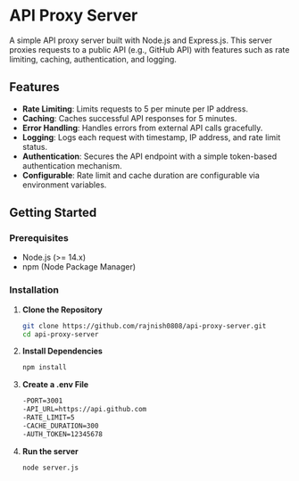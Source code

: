 # API Proxy Server

A simple API proxy server built with Node.js and Express.js. This server proxies requests to a public API (e.g., GitHub API) with features such as rate limiting, caching, authentication, and logging.

## Features

- **Rate Limiting**: Limits requests to 5 per minute per IP address.
- **Caching**: Caches successful API responses for 5 minutes.
- **Error Handling**: Handles errors from external API calls gracefully.
- **Logging**: Logs each request with timestamp, IP address, and rate limit status.
- **Authentication**: Secures the API endpoint with a simple token-based authentication mechanism.
- **Configurable**: Rate limit and cache duration are configurable via environment variables.

## Getting Started

### Prerequisites

- Node.js (>= 14.x)
- npm (Node Package Manager)

### Installation

1. **Clone the Repository**

   ```bash
   git clone https://github.com/rajnish0808/api-proxy-server.git
   cd api-proxy-server

2. **Install Dependencies**
   ```bash
   npm install

3. **Create a .env File**
   ```bash
   -PORT=3001
   -API_URL=https://api.github.com
   -RATE_LIMIT=5
   -CACHE_DURATION=300
   -AUTH_TOKEN=12345678

4. **Run the server**
   ```bash
   node server.js



